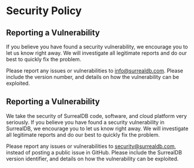 # Security Policy

## Reporting a Vulnerability

If you believe you have found a security vulnerability, we encourage you 
to let us know right away. We will investigate all legitimate reports and 
do our best to quickly fix the problem.

Please report any issues or vulnerabilities to info@surrealdb.com. Please 
include the version number, and details on how the vulnerability can be
exploited.

## Reporting a Vulnerability

We take the security of SurrealDB code, software, and cloud platform very seriously. If you believe you have found a security vulnerability in SurrealDB, we encourage you to let us know right away. We will investigate all legitimate reports and do our best to quickly fix the problem.

Please report any issues or vulnerabilities to security@surrealdb.com, instead of posting a public issue in GitHub. Please include the SurrealDB version identifier, and details on how the vulnerability can be exploited.
